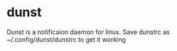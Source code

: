 # dunst

Dunst is a notificaion daemon for linux. Save dunstrc as ~/.config/dunst/dunstrc to get it working
